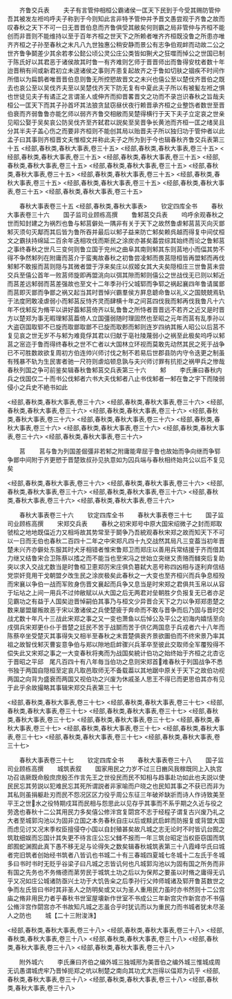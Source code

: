 <!-- { "loadSidebar": true } -->
　　齐鲁交兵表
　　夫子有言管仲相桓公霸诸侯一匡天下民到于今受其赐防管仲吾其被发左袵呜呼夫子称到于今则知此言非特予管仲并予晋文愚尝观于齐鲁之故而叹春秋之天下不可一日无晋晋伯息而齐鲁俱受其敝矣何则霸之局非管仲与齐桓不能创而非晋则不能维持以至于百年齐桓之世天下之所赖者唯齐齐桓既没鲁之所患亦唯齐齐桓之子孙至春秋之末凡八九世独惠公稍安静而景公有志争伯观衅而动故二公之世齐鲁争鬬差少其余若孝公懿公顷公灵公庄公类皆如猘犬之狂噬而悼公之世国已制于陈氏好以其君恶于诸侯故其时鲁一有齐难则乞师于晋晋师出而鲁得安枕者数十年迨晋稍有间或新君初立未遑诸侯之事则齐患复起故齐之于鲁如切肤之锢疾不时间作所借以为扁鹊者唯晋晋伯息则鲁无所控愬故晋文之未兴也僖公至以楚伐齐晋伯之既去也哀公至以吴伐齐夫至以吴楚伐齐天下防无复有中夏此夫子所以有被髪左袵之惧也世徒见夫子有谲正之言谓圣人或伸齐而抑晋畧晋文之功而不录岂识春秋之旨哉夫桓公一匡天下而其子孙首坏其法狼贪鼠窃昼伏夜行赖晋承齐桓之业整饬者数世至晋伯衰而齐弱鲁鲁亦能乞师以弱齐齐鲁交相敝而吴楚得横行于天下夫子立定哀之世亲见昭公娶于吴矣哀公防吴伐齐至齐弑君以説矣至吴晋争长黄池而齐桓一匡之绪吴且分其半夫子盖心伤之而要非齐桓则不能创其局以贻晋夫子所以独归功于管仲者以此孟子曰其事则齐桓晋文夫惟桓文并称此夫子之所为到于今也辑春秋齐鲁交兵表第三十五
<经部,春秋类,春秋大事表,卷三十五>
<经部,春秋类,春秋大事表,卷三十五>
<经部,春秋类,春秋大事表,卷三十五>
<经部,春秋类,春秋大事表,卷三十五>
<经部,春秋类,春秋大事表,卷三十五>
<经部,春秋类,春秋大事表,卷三十五>
<经部,春秋类,春秋大事表,卷三十五>
<经部,春秋类,春秋大事表,卷三十五>
<经部,春秋类,春秋大事表,卷三十五>
<经部,春秋类,春秋大事表,卷三十五>
<经部,春秋类,春秋大事表,卷三十五>
<经部,春秋类,春秋大事表,卷三十五>

　　春秋大事表卷三十五
<经部,春秋类,春秋大事表>
　　钦定四库全书
　　春秋大事表卷三十六
　　国子监司业顾栋高撰
　　鲁邾莒交兵表
　　呜呼余观春秋之世而知封建之为祸烈也鲁与邾莒僻处一隅非有关于天下之故然鲁虐邾莒莒灭向灭鄫邾灭须句灭鄅而其后皆为鲁所吞并最后以邾子益来防亡邾矣赖呉越而得复中间仗桓文之霸扶持绵延二百余年迭相攻伐而斯民之涂炭亦甚矣葢尝综其始终而论之鲁邾莒之事终春秋之世凡三变何则鲁立国于兖州之曲阜其南则邾其东则莒地小而偪其势不得不争然邾列在附庸而莒介于蛮夷故春秋之初鲁尝凌邾而畏莒隠桓皆再盟邾而再伐邾邾不敢报而莒则隠与其微者盟于浮来矣庄以叔姬女其大夫矣隠桓庄三世鲁莒未尝交兵至僖公首年一败莒师旋即再盟洮向以弭其隙而邾则僖公之世战伐无已则以邾近而莒差远邾弱而莒差强故也至文十二年季孙行父城郓而争郓之祸起襄四年鲁请属鄫而莒即灭鄫而争鄫之祸又起当其时晋悼兴霸羣侯方屛息聼命鲁以礼义之国兢兢焉轨于法度罔敢凌虐弱小而邾莒反恃齐灵而肆横十年之间莒四伐我而邾再伐我鲁凡十六年不伐邾反为脩平以讲好葢邾莒倚齐以轧鲁鲁之所恃者晋晋远不若齐之近又是时晋方以楚郑为事无暇理邾莒葢倚人立国彊弱随时理固然也至昭之元年而莒有乱季孙以大盗窃国取郓不已旋而取鄫取鄫不已旋而取郠而邾则连岁四纳其叛人昭公以后莒不复见哀之世无岁不与邾为难竟俘其君以归献于亳社陵蔑弱小之祸至此极矣呜呼以邾莒之宻迩于鲁而得终春秋之世不亡者以大国林立环视而莫敢先动然其民之死于战争已不可胜数故欲复周初方伯连帅兴师讨伐之制不若易后世郡县防内守令迭更之制虽有残暴不轨为生民害者驰一尺符则虐焰顿息孰与夫兴师讨罪有抗拒之祸甲兵之惨哉春秋列国之争可前鉴矣辑春秋鲁邾莒交兵表第三十六
　　邾
　　李氏亷曰春秋内兵之伐国仅二十而书公伐邾者六书大夫伐邾者八止书伐邾者一邾在鲁之宇下而陵弱侵小之兵史不絶书如此

<经部,春秋类,春秋大事表,卷三十六>
<经部,春秋类,春秋大事表,卷三十六>
<经部,春秋类,春秋大事表,卷三十六>
<经部,春秋类,春秋大事表,卷三十六>
<经部,春秋类,春秋大事表,卷三十六>
<经部,春秋类,春秋大事表,卷三十六>
<经部,春秋类,春秋大事表,卷三十六>
<经部,春秋类,春秋大事表,卷三十六>
<经部,春秋类,春秋大事表,卷三十六>
<经部,春秋类,春秋大事表,卷三十六>

　　莒
　　莒与鲁为列国差倔彊非若邾之附庸能卑屈于鲁也故始而争向继而争郓争鄫中间附于齐更愬于晋楚致叔孙见执意如为囚兵端与春秋相终始共公以后不复见矣

<经部,春秋类,春秋大事表,卷三十六>
<经部,春秋类,春秋大事表,卷三十六>
<经部,春秋类,春秋大事表,卷三十六>
<经部,春秋类,春秋大事表,卷三十六>
<经部,春秋类,春秋大事表,卷三十六>
<经部,春秋类,春秋大事表,卷三十六>

　　春秋大事表卷三十六
　　钦定四库全书
　　春秋大事表卷三十七
　　国子监司业顾栋高撰
　　宋郑交兵表
　　春秋之初宋郑号中原大国宋绍微子之封而郑取虢桧之地地既偪近力又相埓故其势常至于鬬争乃吾綂观春秋宋郑之故而知天下不可以一日而无伯也春秋二百四十二年之中宋郑凡四十九交战然其局凡三变葢当初年晋楚未兴齐亦僻处东服其时犬牙相错者惟宋鲁郑卫而郑庄以善用兵常结援于齐而借其力继又结鲁宋合卫陈蔡以搘之而不能当也至宋冯之世始立突继又责赂而雠突后复助突以求入交战尤数当是时鲁桓卫恵郑厉宋庄俱负簒弑大恶号称四凶相与逐利弃信结党崇奸竞用干戈朝盟夕改生民之涂炭极矣此春秋之一大变也至齐桓兴而兵争息桓殁而宋襄以争伯一战而军败身伤晋文襄起而兵争又息当是时宋郑之君俱共玉帛以从容于坛坫之上间一用兵不过帅敝赋以从大国之后无两君对垒朝胜夕负报复无已者亦足见霸功之有益于人国矣迨晋悼嗣伯其事乃与桓文少异晋合天下之力以争郑郑患楚之数来屡盟屡叛故恶于宋以激诸侯之兵使楚疲于奔命而不敢与晋争而后乃固与晋时交战尤数十年凡十三战此宋郑之事之又一变也萧鱼以后悼公及平公之初海内嬉恬至向戌弭兵宋郑更仆仆于晋楚之廷民不苦于战鬬而苦于供亿两国息于兵戎者六十八年而陈蔡卒坐受楚灭其事得失又相半至春秋之末晋楚俱衰齐景欲圗伯而不终宋景乃率其祖之故智伐邾灭曹妄意争伯与郑以隙地启衅骤兴兵革卒至彼此交取师全军覆殁得不偿失此又宋郑之事之一大变春秋将夷而为战国矣綂计伯功之始终始于齐桓之北杏讫于晋昭之平邱　尾凡百四十有八年毎当伯功之息则宋郑首难春秋于列国战争不悉书独于两国自隠桓至定哀凡取邑取师无不备载葢以其地踞中原关于天下之故伯功视两国之向背为盛衰而两国又视伯功之兴废为休戚圣人思王不得已而更思伯其亦有见于此乎余故撮略其事辑宋郑交兵表第三十七

<经部,春秋类,春秋大事表,卷三十七>
<经部,春秋类,春秋大事表,卷三十七>
<经部,春秋类,春秋大事表,卷三十七>
<经部,春秋类,春秋大事表,卷三十七>
<经部,春秋类,春秋大事表,卷三十七>
<经部,春秋类,春秋大事表,卷三十七>
<经部,春秋类,春秋大事表,卷三十七>
<经部,春秋类,春秋大事表,卷三十七>
<经部,春秋类,春秋大事表,卷三十七>
<经部,春秋类,春秋大事表,卷三十七>
<经部,春秋类,春秋大事表,卷三十七>

　　春秋大事表卷三十七
　　钦定四库全书
　　春秋大事表卷三十八
　　国子监司业顾栋高撰
　　城筑表叙
　　国家用民之力岁不过三日豳风我稼既同上入执宫功召诰厥既命殷庶庶殷丕作言先王之世役民而民不知相与趋事赴功如此也夫説以使民民忘其劳説以犯难民忘其死所谓説者非家喻而户晓之也民知其事之不获已而非为其私则虽捐躯赴刃而民不怨况区区力役乎周公东征三年破斧缺斨而诗人作诗致美至平王之世水之役特期戍耳而民相与怨思此以见存乎其事而不系乎期之久近与役之劳逸也春秋十二公其用民力多矣僖公修泮宫复閟宫不志于经程子谓复古兴废乃礼之大者至城郭沟池以为固非立国之本务春秋自庄以后或黩武启衅而防报复或背盟大国而虑见讨又况末季权臣擅侵夺小国以自封殖甚矣故凡城之志无论时不时皆讥台囿之筑耽细娱而忘国计其失更不待言庄公忘父雠不报而一年三筑台昭定当权臣窃国而筑郎囿蛇渊囿此真下愚不移无足与论得失之数矣辑春秋城筑表第三十八霞峰华氏曰城者完旧筑者创始经书筑者八皆讥也书城二十有三春城四夏城七冬城十二左氏于冬城多曰书时书时无贬乎谷梁子曰凡城之志皆讥何也凡城郭沟池以为固有国之所务而非有国之先务也不务脩德而苐劳民于城筑土功之后以为保邦之要虽以时脩之庸得无讥乎又况如庄公城诸防亟兴土功于大饥告籴之后季孙行父帅师城诸及郓开鲁莒数世之争而左氏皆曰书时其非圣人之防明矣或又以为圣人重用民力虽时亦书然则十二公宫庙之脩非用民力者乎春秋书世室屋壊新作世室不书成公三年新宫灾作新宫亦不书僖公脩泮宫作閟宫亦不书故知凡城之志虽合乎时犹讥而以为重民力而书城者犹未尽圣人之防也
　　城【二十三附浚洙】

<经部,春秋类,春秋大事表,卷三十八>
<经部,春秋类,春秋大事表,卷三十八>
<经部,春秋类,春秋大事表,卷三十八>
<经部,春秋类,春秋大事表,卷三十八>
<经部,春秋类,春秋大事表,卷三十八>
<经部,春秋类,春秋大事表,卷三十八>

　　附外城六
　　李氏亷曰齐伯之编外城三独城邢为美晋伯之编外城三惟城成周无讥愚谓城虎牢乃晋悼扼郑之吭以制楚之南向其功尤大岂得以偪郑为讥乎
<经部,春秋类,春秋大事表,卷三十八>
<经部,春秋类,春秋大事表,卷三十八>
<经部,春秋类,春秋大事表,卷三十八>

